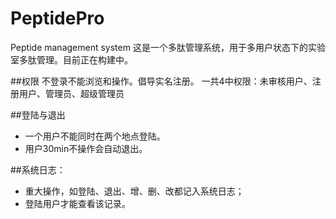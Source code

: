 # PeptidePro
Peptide management system
这是一个多肽管理系统，用于多用户状态下的实验室多肽管理。目前正在构建中。

##权限
不登录不能浏览和操作。倡导实名注册。
一共4中权限：未审核用户、注册用户、管理员、超级管理员


##登陆与退出
  - 一个用户不能同时在两个地点登陆。
  - 用户30min不操作会自动退出。

##系统日志：
 - 重大操作，如登陆、退出、增、删、改都记入系统日志；
 - 登陆用户才能查看该记录。
